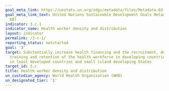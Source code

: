 ```yaml
---
goal_meta_link: https://unstats.un.org/sdgs/metadata/files/Metadata-03-0C-01.pdf
goal_meta_link_text: United Nations Sustainable Development Goals Metadata (PDF 208
  KB)
indicator: 3.c.1
indicator_name: Health worker density and distribution
layout: indicator
permalink: /3-c-1/
reporting_status: notstarted
goal: '3'
target: Substantially increase health financing and the recruitment, development,
  training and retention of the health workforce in developing countries, especially
  in least developed countries and small island developing States
target_id: 3.c
title: Health worker density and distribution
un_custodian_agency: World Health Organization (WHO)
un_designated_tier: '1'
---
```

